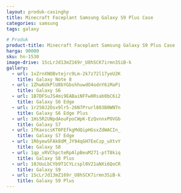 ```yaml
---
layout: produk-casinghp
title: Minecraft Faceplant Samsung Galaxy S9 Plus Case
categories: samsung
tags: galaxy

# Produk
product-title: Minecraft Faceplant Samsung Galaxy S9 Plus Case
harga: 90000
sku: hn-1530
image-drive: 1ScLrJd13mZ169r_U8hSCK7irmn3SiB-k
gallery:
  - url: 1vZrnXNOBvtejrc9Lm-2k7z72l17yeU2K
    title: Galaxy Note 8
  - url: 1Zhw6UkPlU8bYGbshhuwdO4odnY6iMaPi
    title: Galaxy S6
  - url: 1B7DFSuJS4mi9EABaiNFFw0Rsab0bC6i2
    title: Galaxy S6 Edge
  - url: 1r250J2Osx9lr5-26N7Prurl803B0WNTn
    title: Galaxy S6 Edge Plus
  - url: 1Hs5R2UNpdAouFpoCWpK-EzQvnnxPOVGb
    title: Galaxy S7
  - url: 1fKaxscsKT0FEfkgMdQipHGsxZdWACIn_
    title: Galaxy S7 Edge
  - url: 1R6yewSFAk8dM_JY94qGH7EeCzp_uXtvY
    title: Galaxy S8
  - url: 1qp_vRVChpcteRpAlpBeuM271-ptT8kiq
    title: Galaxy S8 Plus
  - url: 10JUuLbCYb9T1CYLcspl0V21aNXi6QoCR
    title: Galaxy S9
  - url: 1ScLrJd13mZ169r_U8hSCK7irmn3SiB-k
    title: Galaxy S9 Plus
---
```

